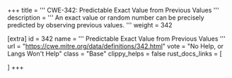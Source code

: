 +++
title = '''
CWE-342: Predictable Exact Value from Previous Values
'''
description	= '''
An exact value or random number can be precisely predicted by observing previous values.
'''
weight = 342

[extra]
id = 342
name = '''
Predictable Exact Value from Previous Values
'''
url = "https://cwe.mitre.org/data/definitions/342.html"
vote = "No Help, or Langs Won't Help"
class = "Base"
clippy_helps = false
rust_docs_links = [
	
]
+++
